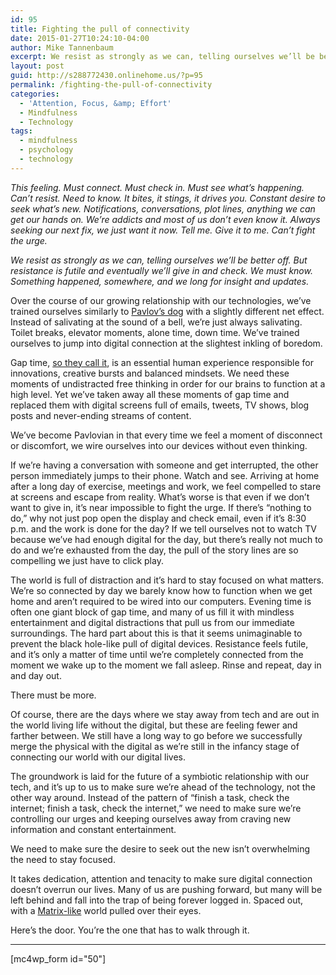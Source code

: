 ```yaml
---
id: 95
title: Fighting the pull of connectivity
date: 2015-01-27T10:24:10-04:00
author: Mike Tannenbaum
excerpt: We resist as strongly as we can, telling ourselves we’ll be better off. But resistance is futile and eventually we’ll give in and check. We must know. Something happened, somewhere, and we long for insight and updates.
layout: post
guid: http://s288772430.onlinehome.us/?p=95
permalink: /fighting-the-pull-of-connectivity
categories:
  - 'Attention, Focus, &amp; Effort'
  - Mindfulness
  - Technology
tags:
  - mindfulness
  - psychology
  - technology
---
```

<em>This feeling. Must connect. Must check in. Must see what’s happening. Can’t resist. Need to know. It bites, it stings, it drives you. Constant desire to seek what’s new. Notifications, conversations, plot lines, anything we can get our hands on. We’re addicts and most of us don’t even know it. Always seeking our next fix, we just want it now. Tell me. Give it to me. Can’t fight the urge.</em>

<em>We resist as strongly as we can, telling ourselves we’ll be better off. But resistance is futile and eventually we’ll give in and check. We must know. Something happened, somewhere, and we long for insight and updates.</em>

Over the course of our growing relationship with our technologies, we’ve trained ourselves similarly to <a href="http://en.wikipedia.org/wiki/Classical_conditioning" target="_blank">Pavlov’s dog</a> with a slightly different net effect. Instead of salivating at the sound of a bell, we’re just always salivating. Toilet breaks, elevator moments, alone time, down time. We’ve trained ourselves to jump into digital connection at the slightest inkling of boredom.

Gap time, <a href="http://joekraus.com/were-creating-a-culture-of-distraction" target="_blank" rel="nofollow">so they call it</a>, is an essential human experience responsible for innovations, creative bursts and balanced mindsets. We need these moments of undistracted free thinking in order for our brains to function at a high level. Yet we’ve taken away all these moments of gap time and replaced them with digital screens full of emails, tweets, TV shows, blog posts and never-ending streams of content.
<p class="p1">We’ve become Pavlovian in that every time we feel a moment of disconnect or discomfort, we wire ourselves into our devices without even thinking.</p>
If we’re having a conversation with someone and get interrupted, the other person immediately jumps to their phone. Watch and see. Arriving at home after a long day of exercise, meetings and work, we feel compelled to stare at screens and escape from reality. What’s worse is that even if we don’t want to give in, it’s near impossible to fight the urge. If there’s “nothing to do,” why not just pop open the display and check email, even if it’s 8:30 p.m. and the work is done for the day? If we tell ourselves not to watch TV because we’ve had enough digital for the day, but there’s really not much to do and we’re exhausted from the day, the pull of the story lines are so compelling we just have to click play.

The world is full of distraction and it’s hard to stay focused on what matters. We’re so connected by day we barely know how to function when we get home and aren’t required to be wired into our computers. Evening time is often one giant block of gap time, and many of us fill it with mindless entertainment and digital distractions that pull us from our immediate surroundings. The hard part about this is that it seems unimaginable to prevent the black hole-like pull of digital devices. Resistance feels futile, and it’s only a matter of time until we’re completely connected from the moment we wake up to the moment we fall asleep. Rinse and repeat, day in and day out.

There must be more.

Of course, there are the days where we stay away from tech and are out in the world living life without the digital, but these are feeling fewer and farther between. We still have a long way to go before we successfully merge the physical with the digital as we’re still in the infancy stage of connecting our world with our digital lives.

The groundwork is laid for the future of a symbiotic relationship with our tech, and it’s up to us to make sure we’re ahead of the technology, not the other way around. Instead of the pattern of “finish a task, check the internet; finish a task, check the internet,” we need to make sure we’re controlling our urges and keeping ourselves away from craving new information and constant entertainment.

We need to make sure the desire to seek out the new isn’t overwhelming the need to stay focused.

It takes dedication, attention and tenacity to make sure digital connection doesn’t overrun our lives. Many of us are pushing forward, but many will be left behind and fall into the trap of being forever logged in. Spaced out, with a <a href="https://www.youtube.com/watch?v=gABS8a4wm9o" target="_blank">Matrix-like</a> world pulled over their eyes.

Here’s the door. You’re the one that has to walk through it.

<hr />

[mc4wp_form id="50"]